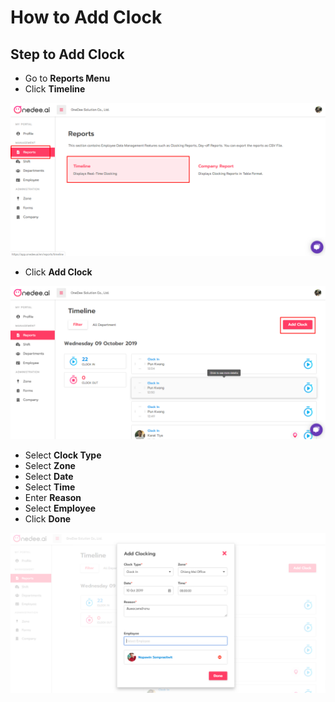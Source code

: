 # How to Add Clock

## Step to Add Clock

* Go to **Reports Menu**
* Click **Timeline**

![](../../../.gitbook/assets/screenshot_4.png)

* Click **Add Clock**

![](../../../.gitbook/assets/screenshot_5.png)

* Select **Clock Type**
* Select **Zone**
* Select **Date** 
* Select **Time** 
* Enter **Reason** 
* Select **Employee** 
* Click **Done** 

![](../../../.gitbook/assets/screenshot_6.png)

